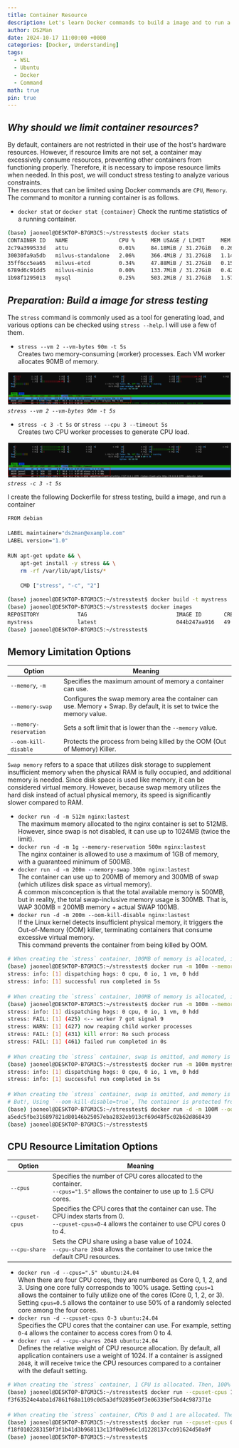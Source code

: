```yaml
---
title: Container Resource
description: Let's learn Docker commands to build a image and to run a container.
author: DS2Man
date: 2024-10-17 11:00:00 +0000
categories: [Docker, Understanding]
tags:
  - WSL
  - Ubuntu
  - Docker
  - Command
math: true
pin: true
---
```


## *Why should we limit container resources?*

By default, containers are not restricted in their use of the host's hardware resources. However, if resource limits are not set, a container may excessively consume resources, preventing other containers from functioning properly. Therefore, it is necessary to impose resource limits when needed. In this post, we will conduct stress testing to analyze various constraints.    
The resources that can be limited using Docker commands are `CPU`, `Memory`. The command to monitor a running container is as follows.

- `docker stat` or `docker stat {container}`
	Check the runtime statistics of a running container.

```bash
(base) jaoneol@DESKTOP-B7GM3C5:~/stresstest$ docker stats
CONTAINER ID   NAME                CPU %     MEM USAGE / LIMIT     MEM %     NET I/O           BLOCK I/O   PIDS
2c79a399533d   attu                0.01%     84.18MiB / 31.27GiB   0.26%     2.41kB / 0B       0B / 0B     19
30030fa9a5db   milvus-standalone   2.06%     366.4MiB / 31.27GiB   1.14%     7.67MB / 10.8MB   0B / 0B     66
35ff6cc5ea65   milvus-etcd         0.34%     47.88MiB / 31.27GiB   0.15%     10.8MB / 7.65MB   0B / 0B     18
6789d6c91dd5   milvus-minio        0.00%     133.7MiB / 31.27GiB   0.42%     29.6kB / 21.7kB   0B / 0B     25
1b98f1295013   mysql               0.25%     503.2MiB / 31.27GiB   1.57%     1.96kB / 0B       0B / 0B     44
```
	
<!--
기본적으로 컨테이너는 호스트의 하드웨어 리소스에 대한 사용 제한을 받지 않는다. 그런데 리소스 제한하지 않으면 Container는 전자원을 마구 사용하게 된다. 결과적으로 다른 컨테이너는 제대로 동작하지 못한다고 함. 그래서 필요시 용량 제한을 둬야한다. 이번 글에선 stress 테스트를 통해서 다양한 제약 조건을 파악하고자 한다.
Docker command를 통해서 제한할 수 리소스는 `CPU`, `Memory`, `Disk I/O`가 있다.
실행 중인 컨테이너를 모니터 하는 명령어는 다음과 같다.
-->

## *Preparation: Build a image for stress testing*

The `stress` command is commonly used as a tool for generating load, and various options can be checked using `stress --help`. I will use a few of them.

- `stress --vm 2 --vm-bytes 90m -t 5s`    
	Creates two memory-consuming (worker) processes.  Each VM worker allocates 90MB of memory.

![stress](/assets/img/2024-10-17-Docker-Understanding7_1.png)
_`stress --vm 2 --vm-bytes 90m -t 5s`_

- `stress -c 3 -t 5s` or `stress --cpu 3 --timeout 5s`    
	Creates two CPU worker processes to generate CPU load.

![stress](/assets/img/2024-10-17-Docker-Understanding7_2.png)
_`stress -c 3 -t 5s`_

<!--
부하 테스트를 위해서 아래 dockerfile을 만들었다. stress 명령어는 부하를 주는 tool 로 주로 사용되며 stress --help로 다양한 옵션을 확인할 수 있다. 이중에서 몇가지 사용하겠다.

stress --cpu 2 --timeout 60s #### CPU 부하 테스트, cpu 2개를 100% 사용
stress --memory 2 --vm-bytes 128M --timeout 60s #### Memory 부하 테스트
-->

I create the following Dockerfile for stress testing, build a image, and run a container

```bash
FROM debian

LABEL maintainer="ds2man@example.com"
LABEL version="1.0"

RUN apt-get update && \
    apt-get install -y stress && \
    rm -rf /var/lib/apt/lists/*

    CMD ["stress", "-c", "2"]
```

```bash
(base) jaoneol@DESKTOP-B7GM3C5:~/stresstest$ docker build -t mystress .
(base) jaoneol@DESKTOP-B7GM3C5:~/stresstest$ docker images
REPOSITORY            TAG                            IMAGE ID       CREATED          SIZE
mystress              latest                         044b247aa916   49 seconds ago   117MB
(base) jaoneol@DESKTOP-B7GM3C5:~/stresstest$ 
```
	

## Memory Limitation Options

|Option|Meaning|
|---|---|
|`--memory`, `-m`|Specifies the maximum amount of memory a container can use.|
|`--memory-swap`|Configures the swap memory area the container can use. Memory + Swap. By default, it is set to twice the memory value.|
|`--memory-reservation`|Sets a soft limit that is lower than the `--memory` value.|
|`--oom-kill-disable`|Protects the process from being killed by the OOM (Out of Memory) Killer.|

`Swap memory` refers to a space that utilizes disk storage to supplement insufficient memory when the physical RAM is fully occupied, and additional memory is needed. Since disk space is used like memory, it can be considered virtual memory. However, because swap memory utilizes the hard disk instead of actual physical memory, its speed is significantly slower compared to RAM.

- `docker run -d -m 512m nginx:lastest`    
	The maximum memory allocated to the nginx container is set to 512MB.    
	However, since swap is not disabled, it can use up to 1024MB (twice the limit).
- `docker run -d -m 1g --memory-reservation 500m nginx:lastest`    
	The nginx container is allowed to use a maximum of 1GB of memory, with a guaranteed minimum of 500MB.
- `docker run -d -m 200m --memory-swap 300m nginx:lastest`    
	The container can use up to 200MB of memory and 300MB of swap (which utilizes disk space as virtual memory).    
	A common misconception is that the total available memory is 500MB, but in reality, the total swap-inclusive memory usage is 300MB. That is, WAP 300MB = 200MB memory + actual SWAP 100MB.
- `docker run -d -m 200m --oom-kill-disable nginx:lastest`    
	If the Linux kernel detects insufficient physical memory, it triggers the Out-of-Memory (OOM) killer, terminating containers that consume excessive virtual memory.     
	This command prevents the container from being killed by OOM.

```bash
# When creating the `stress` container, 100MB of memory is allocated, including swap. Then, a memory load of 90MB is generated for 5 seconds → Works as expected.
(base) jaoneol@DESKTOP-B7GM3C5:~/stresstest$ docker run -m 100m --memory-swap 100m mystress:latest stress --vm 1 --vm-bytes 90m -t 5s
stress: info: [1] dispatching hogs: 0 cpu, 0 io, 1 vm, 0 hdd
stress: info: [1] successful run completed in 5s

# When creating the `stress` container, 100MB of memory is allocated, including swap. Then, a memory load of 150MB is generated for 5 seconds → Does not work as expected.
(base) jaoneol@DESKTOP-B7GM3C5:~/stresstest$ docker run -m 100m --memory-swap 100m mystress:latest stress --vm 1 --vm-bytes 150m -t 5s
stress: info: [1] dispatching hogs: 0 cpu, 0 io, 1 vm, 0 hdd
stress: FAIL: [1] (425) <-- worker 7 got signal 9
stress: WARN: [1] (427) now reaping child worker processes
stress: FAIL: [1] (431) kill error: No such process
stress: FAIL: [1] (461) failed run completed in 0s

# When creating the `stress` container, swap is omitted, and memory is set to 100MB, allowing a maximum allocation of 200MB. Then, a memory load of 150MB is generated for 5 seconds. → Works as expected.
(base) jaoneol@DESKTOP-B7GM3C5:~/stresstest$ docker run -m 100m mystress:latest stress --vm 1 --vm-bytes 150m -t 5s
stress: info: [1] dispatching hogs: 0 cpu, 0 io, 1 vm, 0 hdd
stress: info: [1] successful run completed in 5s

# When creating the `stress` container, swap is omitted, and memory is set to 100MB, allowing a maximum allocation of 200MB. Then, a memory load of 250MB is generated for 5 seconds. → it triggers the Out-of-Memory (OOM) killer, terminating containers that consume excessive virtual memory.  
# But!, Using `--oom-kill-disable=true`, The container is protected from being killed by OOM (Out of Memory).
(base) jaoneol@DESKTOP-B7GM3C5:~/stresstest$ docker run -d -m 100M --oom-kill-disable=true  mystress:latest stress --vm 1 --vm-bytes 250m -t 5s
a5edc5fbe316897821d80146b25057eba2832eb913cf69d48f5c02b62d868439
(base) jaoneol@DESKTOP-B7GM3C5:~/stresstest$ 
```

## CPU Resource Limitation Options

|Option|Meaning|
|---|---|
|`--cpus`|Specifies the number of CPU cores allocated to the container.  <br>`--cpus="1.5"` allows the container to use up to 1.5 CPU cores.|
|`--cpuset-cpus`|Specifies the CPU cores that the container can use. The CPU index starts from 0.  <br>`--cpuset-cpus=0-4` allows the container to use CPU cores 0 to 4.|
|`--cpu-share`|Sets the CPU share using a base value of 1024.  <br>`--cpu-share 2048` allows the container to use twice the default CPU resources.|

- `docker run -d --cpus=".5" ubuntu:24.04`    
	When there are four CPU cores, they are numbered as Core 0, 1, 2, and 3. Using one core fully corresponds to 100% usage. Setting `cpus=1` allows the container to fully utilize one of the cores (Core 0, 1, 2, or 3).    
	Setting `cpus=0.5` allows the container to use 50% of a randomly selected core among the four cores.
- `docker run -d --cpuset-cpus 0-3 ubuntu:24.04`    
	Specifies the CPU cores that the container can use. For example, setting `0-4` allows the container to access cores from 0 to 4.
- `docker run -d --cpu-shares 2048 ubuntu:24.04`    
	Defines the relative weight of CPU resource allocation. By default, all application containers use a weight of 1024. If a container is assigned `2048`, it will receive twice the CPU resources compared to a container with the default setting.

```bash
# When creating the `stress` container, 1 CPU is allocated. Then, 100% load is applied to a single CPU. → Works as expected.
(base) jaoneol@DESKTOP-B7GM3C5:~/stresstest$ docker run --cpuset-cpus 1 -d mystress:latest stress --cpu 1 -t 5s
f3f63524e4aba1d7861f68a1109c0d5a3df92895e0f3e06339ef5bd4c987371e

# When creating the `stress` container, CPUs 0 and 1 are allocated. Then, 100% load is applied to a single CPU, causing load on either CPU 0 or CPU 1. → Works as expected.
(base) jaoneol@DESKTOP-B7GM3C5:~/stresstest$ docker run --cpuset-cpus 0-1 -d mystress:latest stress --cpu 1 -t 5s
f18f0102283150f3f1b41d3b968113c13f0a09e6c1d1228137ccb91624d50a9f
(base) jaoneol@DESKTOP-B7GM3C5:~/stresstest$ 
```

<!--
## Block I/O Limitation Options

|Option|Meaning|
|---|---|
|`--blkio-weight`|Sets the Block I/O quota, with a selectable range between 100 and 1000 (default: 500).|
|`--blkio-weight-device`|Specifies the Block I/O weight for a specific device.|
|`--device-read-bps`|Limits the read speed for a specific device in units of KB, MB, or GB per second.|
|`--device-write-bps`|Limits the write speed for a specific device in units of KB, MB, or GB per second.|
|`--device-read-iops`|Sets the read speed quota for the container, limiting I/O operations per second (IOPS).  <br>The IOPS quota restricts the number of read operations that can be performed per second.|
|`--device-write-iops`|Sets the write speed quota for the container, limiting I/O operations per second (IOPS).  <br>The data transfer rate per second is calculated as:  <br>**Data Transfer per Second = IOPS × Block Size (Data Unit).**|

`Quota` settings are a method of limiting disk usage per user. They are used in hosting servers and other environments where multiple users share resources, allowing disk usage limits to be set per user or group.

- `docker run -it --rm --blkio-weight 100 ubuntu:latest /bin/bash`    
	Similar to CPU shares, it schedules block I/O operations. The value range is from 100 to 1000 (default: 500). If a specific container is set to `1000`, it will receive twice the I/O resources compared to other containers. If set to `100`, it will receive only 1/5 of the resources.
- `docker run -it --rm --device-write-bps /dev/vda:10mb ubuntu:latest /bin/bash`     
	Limits write speed on `vda` to 10MB.
- `docker run -it --rm --device-write-iops /dev/vda:100 ubuntu:latest /bin/bash`    
	Sets quotas for the container's read/write speed.

-->